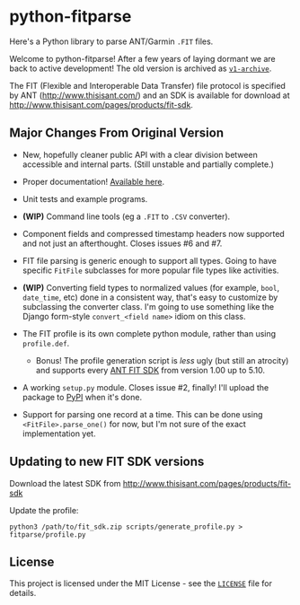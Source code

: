 python-fitparse
===============

Here's a Python library to parse ANT/Garmin `.FIT` files.

Welcome to python-fitparse! After a few years of laying dormant we are back to
active development! The old version is archived as
[`v1-archive`](https://github.com/dtcooper/python-fitparse/releases/tag/v1-archive).

The FIT (Flexible and Interoperable Data Transfer) file protocol is specified by
ANT (http://www.thisisant.com/) and an SDK is available for download at
http://www.thisisant.com/pages/products/fit-sdk.

Major Changes From Original Version
-----------------------------------

  * New, hopefully cleaner public API with a clear division between accessible
    and internal parts. (Still unstable and partially complete.)

  * Proper documentation!
    [Available here](http://dtcooper.github.com/python-fitparse/).

  * Unit tests and example programs.

  * **(WIP)** Command line tools (eg a `.FIT` to `.CSV` converter).

  * Component fields and compressed timestamp headers now supported and not
    just an afterthought. Closes issues #6 and #7.

  * FIT file parsing is generic enough to support all types. Going to have
    specific `FitFile` subclasses for more popular file types like activities.

  * **(WIP)** Converting field types to normalized values (for example,
    `bool`, `date_time`, etc) done in a consistent way, that's easy to
    customize by subclassing the converter class. I'm going to use something
    like the Django form-style `convert_<field name>` idiom on this class.

  * The FIT profile is its own complete python module, rather than using
    `profile.def`.

    * Bonus! The profile generation script is _less_ ugly (but still an
      atrocity) and supports every
      [ANT FIT SDK](http://www.thisisant.com/resources/fit) from version 1.00
      up to 5.10.

  * A working `setup.py` module. Closes issue #2, finally! I'll upload the
    package to [PyPI](http://pypi.python.org/) when it's done.

  * Support for parsing one record at a time. This can be done using
    `<FitFile>.parse_one()` for now, but I'm not sure of the exact
    implementation yet.
    
    
Updating to new FIT SDK versions
--------------------------------
Download the latest SDK from http://www.thisisant.com/pages/products/fit-sdk

Update the profile:
```
python3 /path/to/fit_sdk.zip scripts/generate_profile.py > fitparse/profile.py
```

License
-------

This project is licensed under the MIT License - see the [`LICENSE`](LICENSE)
file for details.

